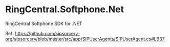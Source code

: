 # RingCentral.Softphone.Net

RingCentral Softphone SDK for .NET

Ref: https://github.com/sipsorcery-org/sipsorcery/blob/master/src/app/SIPUserAgents/SIPUserAgent.cs#L637
